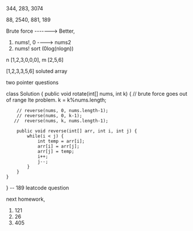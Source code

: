344, 283, 3074

88, 2540, 881, 189

Brute force -------> Better,
1) nums!, 0 ----> nums2
2) nums! sort (0log(nlogn))

n [1,2,3,0,0,0], m [2,5,6]

[1,2,3,3,5,6] soluted array

<!-- class Solution {
    public void merge(int[] nums1, int m, int[] nums2, int n) {
       int i = m -1, j = n - 1, k = m + n-1;
       while(i>=0 && j>=0) {
           if(nums1[i] > nums2[j]) nums1[k--] = nums1[i--];
           else nums1[k--] = nums2[j--];
       }
       while(j>=0) {
        nums1[k--] = nums2[j--];
       }
    }
} --> two pointer questions

class Solution {
    public void rotate(int[] nums, int k) {
        // brute force goes out of range lte problem.
        k = k%nums.length;

        // reverse(nums, 0, nums.length-1);
        // reverse(nums, 0, k-1);
       //  reverse(nums, k, nums.length-1);

        public void reverse(int[] arr, int i, int j) {
            while(i < j) {
                int temp = arr[i];
                arr[i] = arr[j];
                arr[j] = temp;
                i++;
                j--;
            }
        }         
    }
} -- 189 leatcode question


next homework,
   1) 121 
   2) 26
   3) 405